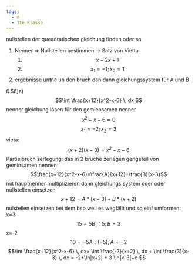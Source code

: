 ```yaml
---
tags:
  - m
  - 3te_Klasse
---
```

nullstellen der queadratischen gleichung finden oder so
1) Nenner ⇒ Nullstellen bestimmen → Satz von Vietta
	1) $$x-2x+1$$
	2) $$x_{1}=-1;x_{2}=1$$
2) ergebnisse untne un den bruch dan dann gleichungssystem für A und B

6.56)a)
$$\int  \frac{x+12}{x^2-x-6} \, dx $$
nenner gleichung lösen für den gemiensamen nenner
$$x^2-x-6=0$$
$$x_{1}=-2;x_{2}=3$$
vieta: $$(x+2)(x-3)=x^2-x-6$$
Partielbruch zerlegung:
das in 2 brüche zerlegen gengeteil von geminsamen nennen
$$\frac{x+12}{x^2-x-6}=\frac{A}{x+12}+\frac{B}{x-3}$$
mit hauptnenner multiplizieren dann gleichungs system oder oder nullstellen einsetzen
$$x+12 = A*(x-3)+B*(x+2)$$
nulstellen einsetzen bei dem bsp weil es wegfällt und so einf umformen:
x=3
$$15=5B|:5; B=3$$
x=-2
$$10=-5A : (-5);A=-2$$
$$\int \frac{x+12}{x^2-x-6} \, dx= \int \frac{-2}{x+2} \, dx + \int \frac{3}{x-3} \, dx = -2*\ln|x+2| + 3 \ln|x-3|+c $$